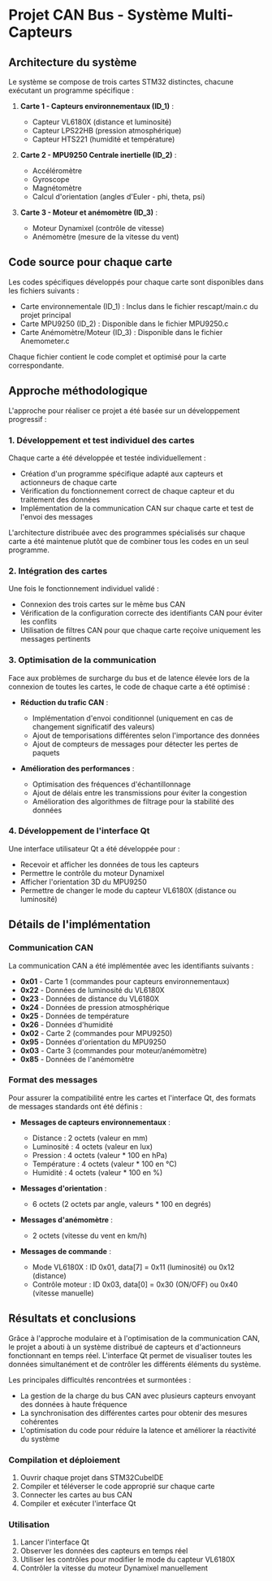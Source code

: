 # Projet CAN Bus - Système Multi-Capteurs

## Architecture du système
Le système se compose de trois cartes STM32 distinctes, chacune exécutant un programme spécifique :

1. **Carte 1 - Capteurs environnementaux (ID_1)** :
   - Capteur VL6180X (distance et luminosité)
   - Capteur LPS22HB (pression atmosphérique)
   - Capteur HTS221 (humidité et température)

2. **Carte 2 - MPU9250 Centrale inertielle (ID_2)** :
   - Accéléromètre
   - Gyroscope
   - Magnétomètre
   - Calcul d'orientation (angles d'Euler - phi, theta, psi)

3. **Carte 3 - Moteur et anémomètre (ID_3)** :
   - Moteur Dynamixel (contrôle de vitesse)
   - Anémomètre (mesure de la vitesse du vent)

## Code source pour chaque carte

Les codes spécifiques développés pour chaque carte sont disponibles dans les fichiers suivants :

- Carte environnementale (ID_1) : Inclus dans le fichier rescapt/main.c du projet principal
- Carte MPU9250 (ID_2) : Disponible dans le fichier MPU9250.c
- Carte Anémomètre/Moteur (ID_3) : Disponible dans le fichier Anemometer.c

Chaque fichier contient le code complet et optimisé pour la carte correspondante.

## Approche méthodologique

L'approche pour réaliser ce projet a été basée sur un développement progressif :

### 1. Développement et test individuel des cartes

Chaque carte a été développée et testée individuellement :
- Création d'un programme spécifique adapté aux capteurs et actionneurs de chaque carte
- Vérification du fonctionnement correct de chaque capteur et du traitement des données
- Implémentation de la communication CAN sur chaque carte et test de l'envoi des messages

L'architecture distribuée avec des programmes spécialisés sur chaque carte a été maintenue plutôt que de combiner tous les codes en un seul programme.

### 2. Intégration des cartes

Une fois le fonctionnement individuel validé :
- Connexion des trois cartes sur le même bus CAN
- Vérification de la configuration correcte des identifiants CAN pour éviter les conflits
- Utilisation de filtres CAN pour que chaque carte reçoive uniquement les messages pertinents

### 3. Optimisation de la communication

Face aux problèmes de surcharge du bus et de latence élevée lors de la connexion de toutes les cartes, le code de chaque carte a été optimisé :

- **Réduction du trafic CAN** :
  - Implémentation d'envoi conditionnel (uniquement en cas de changement significatif des valeurs)
  - Ajout de temporisations différentes selon l'importance des données
  - Ajout de compteurs de messages pour détecter les pertes de paquets

- **Amélioration des performances** :
  - Optimisation des fréquences d'échantillonnage
  - Ajout de délais entre les transmissions pour éviter la congestion
  - Amélioration des algorithmes de filtrage pour la stabilité des données

### 4. Développement de l'interface Qt

Une interface utilisateur Qt a été développée pour :
- Recevoir et afficher les données de tous les capteurs
- Permettre le contrôle du moteur Dynamixel
- Afficher l'orientation 3D du MPU9250
- Permettre de changer le mode du capteur VL6180X (distance ou luminosité)

## Détails de l'implémentation

### Communication CAN

La communication CAN a été implémentée avec les identifiants suivants :
- **0x01** - Carte 1 (commandes pour capteurs environnementaux)
- **0x22** - Données de luminosité du VL6180X
- **0x23** - Données de distance du VL6180X
- **0x24** - Données de pression atmosphérique
- **0x25** - Données de température
- **0x26** - Données d'humidité
- **0x02** - Carte 2 (commandes pour MPU9250)
- **0x95** - Données d'orientation du MPU9250
- **0x03** - Carte 3 (commandes pour moteur/anémomètre)
- **0x85** - Données de l'anémomètre

### Format des messages

Pour assurer la compatibilité entre les cartes et l'interface Qt, des formats de messages standards ont été définis :

- **Messages de capteurs environnementaux** :
  - Distance : 2 octets (valeur en mm)
  - Luminosité : 4 octets (valeur en lux)
  - Pression : 4 octets (valeur * 100 en hPa)
  - Température : 4 octets (valeur * 100 en °C)
  - Humidité : 4 octets (valeur * 100 en %)

- **Messages d'orientation** :
  - 6 octets (2 octets par angle, valeurs * 100 en degrés)

- **Messages d'anémomètre** :
  - 2 octets (vitesse du vent en km/h)

- **Messages de commande** :
  - Mode VL6180X : ID 0x01, data[7] = 0x11 (luminosité) ou 0x12 (distance)
  - Contrôle moteur : ID 0x03, data[0] = 0x30 (ON/OFF) ou 0x40 (vitesse manuelle)

## Résultats et conclusions

Grâce à l'approche modulaire et à l'optimisation de la communication CAN, le projet a abouti à un système distribué de capteurs et d'actionneurs fonctionnant en temps réel. L'interface Qt permet de visualiser toutes les données simultanément et de contrôler les différents éléments du système.

Les principales difficultés rencontrées et surmontées :
- La gestion de la charge du bus CAN avec plusieurs capteurs envoyant des données à haute fréquence
- La synchronisation des différentes cartes pour obtenir des mesures cohérentes
- L'optimisation du code pour réduire la latence et améliorer la réactivité du système

### Compilation et déploiement
1. Ouvrir chaque projet dans STM32CubeIDE
2. Compiler et téléverser le code approprié sur chaque carte
3. Connecter les cartes au bus CAN
4. Compiler et exécuter l'interface Qt

### Utilisation
1. Lancer l'interface Qt
2. Observer les données des capteurs en temps réel
3. Utiliser les contrôles pour modifier le mode du capteur VL6180X
4. Contrôler la vitesse du moteur Dynamixel manuellement
